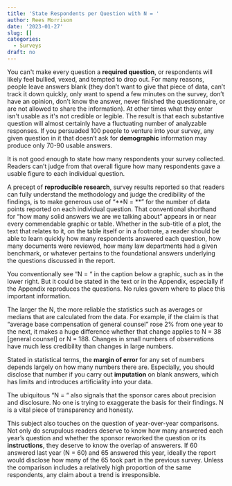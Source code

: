 ```yaml
---
title: 'State Respondents per Question with N = '
author: Rees Morrison
date: '2023-01-27'
slug: []
categories:
  - Surveys
draft: no
---
```


You can't make every question a **required question**, or respondents will likely feel bullied, vexed, and tempted to drop out.  For many reasons, people leave answers blank (they don’t want to give that piece of data, can’t track it down quickly, only want to spend a few minutes on the survey, don’t have an opinion, don’t know the answer, never finished the questionnaire, or are not allowed to share the information).  At other times what they enter isn't usable as it's not credible or legible.  The result is that each substantive question will almost certainly have a fluctuating number of analyzable responses.  If you persuaded 100 people to venture into your survey, any given question in it that doesn’t ask for **demographic** information may produce only 70-90 usable answers.

It is not good enough to state how many respondents your survey collected.  Readers can’t judge from that overall figure how many respondents gave a usable figure to each individual question.

A precept of **reproducible research**, survey results reported so that readers can fully understand the methodology and judge the credibility of the findings, is to make generous use of “**N = **” for the number of data points reported on each individual question. That conventional shorthand for “how many solid answers we are we talking about” appears in or near every commendable graphic or table. Whether in the sub-title of a plot, the text that relates to it, on the table itself or in a footnote, a reader should be able to learn quickly how many respondents answered each question, how many documents were reviewed, how many law departments had a given benchmark, or whatever pertains to the foundational answers underlying the questions discussed in the report. 

You conventionally see “N = “ in the caption below a graphic, such as in the lower right.  But it could be stated in the text or in the Appendix, especially if the Appendix reproduces the questions.  No rules govern where to place this important information.
 
The larger the N, the more reliable the statistics such as averages or medians that are calculated from the data. For example, if the claim is that “average base compensation of general counsel” rose 2% from one year to the next, it makes a huge difference whether that change applies to N = 38 [general counsel] or N = 188.  Changes in small numbers of observations have much less credibility than changes in large numbers.

Stated in statistical terms, the **margin of error** for any set of numbers depends largely on how many numbers there are.  Especially, you should disclose that number if you carry out **imputation** on blank answers, which has limits and introduces artificiality into your data.  

The ubiquitous “N = “ also signals that the sponsor cares about precision and disclosure.  No one is trying to exaggerate the basis for their findings.  N is a vital piece of transparency and honesty.

This subject also touches on the question of year-over-year comparisons.  Not only do scrupulous readers deserve to know how many answered each year’s question and whether the sponsor reworked the question or its **instructions**, they deserve to know the overlap of answerers.   If 60 answered last year (N = 60) and 65 answered this year, ideally the report would disclose how many of the 65 took part in the previous survey.  Unless the comparison includes a relatively high proportion of the same respondents, any claim about a trend is irresponsible.

<!-- End of post -->
